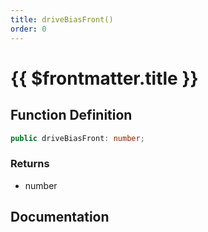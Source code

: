 ```yaml
---
title: driveBiasFront()
order: 0
---
```


# {{ $frontmatter.title }}

<!--@include: ./driveBiasFront_partial_header.md-->

## Function Definition

```ts
public driveBiasFront: number;
```

### Returns

* number

## Documentation

<!--@include: ./driveBiasFront_partial_footer.md-->
